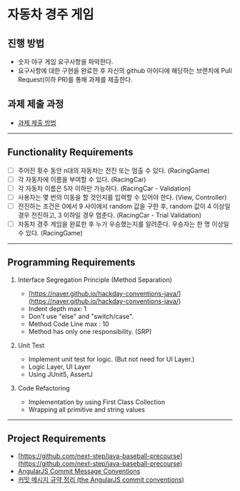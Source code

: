 # 자동차 경주 게임
## 진행 방법
* 숫자 야구 게임 요구사항을 파악한다.
* 요구사항에 대한 구현을 완료한 후 자신의 github 아이디에 해당하는 브랜치에 Pull Request(이하 PR)를 통해 과제를 제출한다.

## 과제 제출 과정
* [과제 제출 방법](https://github.com/next-step/nextstep-docs/tree/master/precourse)

---
## Functionality Requirements
- [ ] 주어진 횟수 동안 n대의 자동차는 전진 또는 멈출 수 있다. (RacingGame)
- [ ] 각 자동차에 이름을 부여할 수 있다. (RacingCar)
- [ ] 각 자동차 이름은 5자 이하만 가능하다. (RacingCar - Validation)
- [ ] 사용자는 몇 번의 이동을 할 것인지를 입력할 수 있어야 한다. (View, Controller)
- [ ] 전진하는 조건은 0에서 9 사이에서 random 값을 구한 후, random 값이 4 이상일 경우 전진하고, 3 이하일 경우 멈춘다. (RacingCar - Trial Validation)
- [ ] 자동차 경주 게임을 완료한 후 누가 우승했는지를 알려준다. 우승자는 한 명 이상일 수 있다. (RacingGame)

---
## Programming Requirements
1. Interface Segregation Principle (Method Separation)
    - [https://naver.github.io/hackday-conventions-java/](https://naver.github.io/hackday-conventions-java/)
    - Indent depth max: 1
    - Don't use "else" and "switch/case".
    - Method Code Line max : 10
    - Method has only one responsibility. (SRP)

2. Unit Test
    - Implement unit test for logic. (But not need for UI Layer.)
    - Logic Layer, UI Layer
    - Using JUnit5, AssertJ

3. Code Refactoring
    - Implementation by using First Class Collection
    - Wrapping all primitive and string values 
    
---
## Project Requirements
- [https://github.com/next-step/java-baseball-precourse](https://github.com/next-step/java-baseball-precourse)
- [AngularJS Commit Message Conventions](https://gist.github.com/stephenparish/9941e89d80e2bc58a153)
- [커밋 메시지 규약 정리 (the AngularJS commit conventions)](https://velog.io/@outstandingboy/Git-%EC%BB%A4%EB%B0%8B-%EB%A9%94%EC%8B%9C%EC%A7%80-%EA%B7%9C%EC%95%BD-%EC%A0%95%EB%A6%AC-the-AngularJS-commit-conventions)
